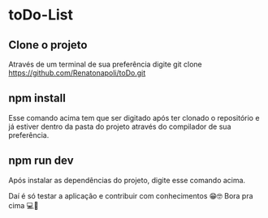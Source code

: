 # toDo-List

## Clone o projeto 
Através de um terminal de sua preferência digite git clone https://github.com/Renatonapoli/toDo.git

## npm install
Esse comando acima tem que ser digitado após ter clonado o repositório e já estiver dentro da pasta do projeto através do compilador de sua preferência.

## npm run dev
Após instalar as dependências do projeto, digite esse comando acima.

Daí é só testar a aplicação e contribuir com conhecimentos 😁🤓
Bora pra cima 💻🚀
